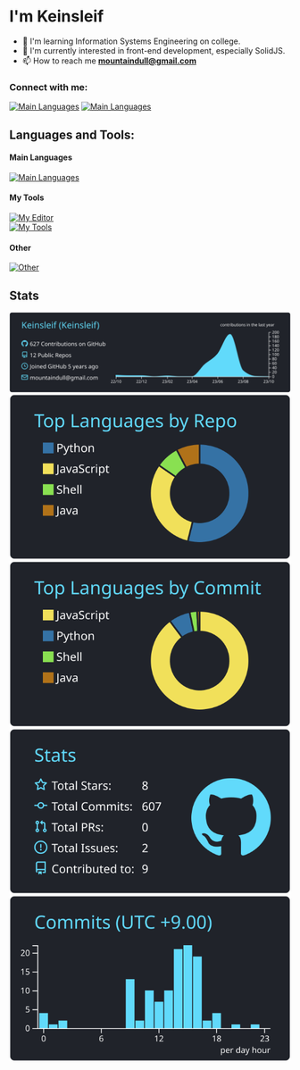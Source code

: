 # I'm Keinsleif

- 🏫 I'm learning Information Systems Engineering on college.
- 🌱 I'm currently interested in front-end development, especially SolidJS.
- 📫 How to reach me **mountaindull@gmail.com**

### Connect with me:
[![Main Languages](https://skillicons.dev/icons?i=twitter)](https://twitter.com/mountaindull)
[![Main Languages](https://skillicons.dev/icons?i=discord)](https://discord.com/users/751416819067256913)

## Languages and Tools:

#### Main Languages

[![Main Languages](https://skillicons.dev/icons?i=python,go,rust,html,js)](https://skillicons.dev)

#### My Tools
[![My Editor](https://skillicons.dev/icons?i=vscode,idea)](https://skillicons.dev)  
[![My Tools](https://skillicons.dev/icons?i=linux,git,blender,photoshop)](https://skillicons.dev)

#### Other

[![Other](https://skillicons.dev/icons?i=c,cpp,java,ts,css,processing,bootstrap,flask,nginx,raspberrypi)](https://skillicons.dev)

## Stats

[![](https://raw.githubusercontent.com/Keinsleif/Keinsleif/master/profile-summary-card-output/react/0-profile-details.svg)](https://github.com/vn7n24fzkq/github-profile-summary-cards)  
[![](https://raw.githubusercontent.com/Keinsleif/Keinsleif/master/profile-summary-card-output/react/1-repos-per-language.svg)](https://github.com/vn7n24fzkq/github-profile-summary-cards) [![](https://raw.githubusercontent.com/Keinsleif/Keinsleif/master/profile-summary-card-output/react/2-most-commit-language.svg)](https://github.com/vn7n24fzkq/github-profile-summary-cards)  
[![](https://raw.githubusercontent.com/Keinsleif/Keinsleif/master/profile-summary-card-output/react/3-stats.svg)](https://github.com/vn7n24fzkq/github-profile-summary-cards) [![](https://raw.githubusercontent.com/Keinsleif/Keinsleif/master/profile-summary-card-output/react/4-productive-time.svg)](https://github.com/vn7n24fzkq/github-profile-summary-cards)


<!--
[![Keinsleif's GitHub stats](https://github-readme-stats-theta-weld.vercel.app/api?username=Keinsleif&count_private=true)](https://github.com/anuraghazra/github-readme-stats)
[![Top Langs](https://github-readme-stats-theta-weld.vercel.app/api/top-langs/?username=Keinsleif&layout=donut&count_private=true)](https://github.com/anuraghazra/github-readme-stats)
-->

